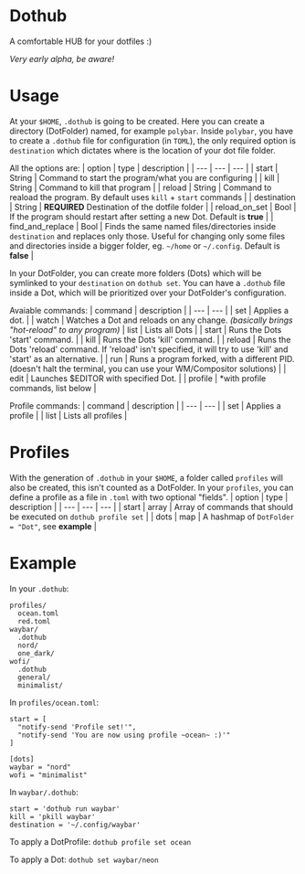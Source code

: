 # Dothub
A comfortable HUB for your dotfiles :) 

*Very early alpha, be aware!*

# Usage
At your `$HOME`, `.dothub` is going to be created.
Here you can create a directory (DotFolder) named, for example `polybar`.
Inside `polybar`, you have to create a `.dothub` file for configuration (in `TOML`), the only required option is `destination` which dictates where is the location of your dot file folder.

All the options are:
| option | type | description |
| --- | --- | --- |
| start | String | Command to start the program/what you are configuring |
| kill | String | Command to kill that program |
| reload | String | Command to reaload the program. By default uses `kill` + `start` commands |
| destination | String | **REQUIRED** Destination of the dotfile folder |
| reload_on_set | Bool | If the program should restart after setting a new Dot. Default is **true** |
| find_and_replace | Bool | Finds the same named files/directories inside `destination` and replaces only those. Useful for changing only some files and directories inside a bigger folder, eg. `~/home` or `~/.config`. Default is **false** |

In your DotFolder, you can create more folders (Dots) which will be symlinked to your `destination` on `dothub set`.
You can have a `.dothub` file inside a Dot, which will be prioritized over your DotFolder's configuration.

Avaiable commands:
| command | description |
| --- | --- |
| set | Applies a dot. |
| watch | Watches a Dot and reloads on any change. *(basically brings "hot-reload" to any program)* 
| list | Lists all Dots |
| start | Runs the Dots 'start' command. |
| kill | Runs the Dots 'kill' command. |
| reload | Runs the Dots 'reload' command. If 'reload' isn't specified, it will try to use 'kill' and 'start' as an alternative. |
| run | Runs a program forked, with a different PID. (doesn't halt the terminal, you can use your WM/Compositor solutions) |
| edit | Launches $EDITOR with specified Dot. |
| profile | \*with profile commands, list below |

Profile commands:
| command | description |
| --- | --- |
| set | Applies a profile |
| list | Lists all profiles |

# Profiles
With the generation of `.dothub` in your `$HOME`, a folder called `profiles` will also be created, this isn't counted as a DotFolder.
In your `profiles`, you can define a profile as a file in `.toml` with two optional "fields".
| option | type | description |
| --- | --- | --- |
| start | array | Array of commands that should be executed on `dothub profile set` |
| dots | map | A hashmap of `DotFolder = "Dot"`, see **example** |

# Example
In your `.dothub`:
```
profiles/
  ocean.toml
  red.toml
waybar/
  .dothub
  nord/
  one_dark/
wofi/
  .dothub
  general/
  minimalist/
```
In `profiles/ocean.toml`:
```
start = [
  "notify-send 'Profile set!'",
  "notify-send 'You are now using profile ~ocean~ :)'"
]

[dots]
waybar = "nord"
wofi = "minimalist"
```
In `waybar/.dothub`:
```
start = 'dothub run waybar'
kill = 'pkill waybar'
destination = '~/.config/waybar'
```
To apply a DotProfile:
`dothub profile set ocean`

To apply a Dot:
`dothub set waybar/neon`
